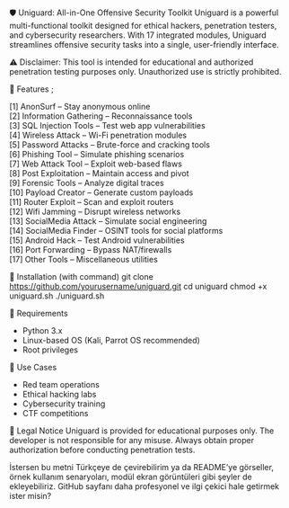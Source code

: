 🛡️ Uniguard: All-in-One Offensive Security Toolkit
Uniguard is a powerful multi-functional toolkit designed for ethical hackers, penetration testers, and cybersecurity researchers. With 17 integrated modules, Uniguard streamlines offensive security tasks into a single, user-friendly interface.

⚠️ Disclaimer: This tool is intended for educational and authorized penetration testing purposes only. Unauthorized use is strictly prohibited.


🔧 Features ;

[1]  AnonSurf              – Stay anonymous online  
[2]  Information Gathering – Reconnaissance tools  
[3]  SQL Injection Tools   – Test web app vulnerabilities  
[4]  Wireless Attack       – Wi-Fi penetration modules  
[5]  Password Attacks      – Brute-force and cracking tools  
[6]  Phishing Tool         – Simulate phishing scenarios  
[7]  Web Attack Tool       – Exploit web-based flaws  
[8]  Post Exploitation     – Maintain access and pivot  
[9]  Forensic Tools        – Analyze digital traces  
[10] Payload Creator       – Generate custom payloads  
[11] Router Exploit        – Scan and exploit routers  
[12] Wifi Jamming          – Disrupt wireless networks  
[13] SocialMedia Attack    – Simulate social engineering  
[14] SocialMedia Finder    – OSINT tools for social platforms  
[15] Android Hack          – Test Android vulnerabilities  
[16] Port Forwarding       – Bypass NAT/firewalls  
[17] Other Tools           – Miscellaneous utilities  

🚀 Installation (with command)
git clone https://github.com/yourusername/uniguard.git
cd uniguard
chmod +x uniguard.sh
./uniguard.sh

📌 Requirements
- Python 3.x
- Linux-based OS (Kali, Parrot OS recommended)
- Root privileges

🧠 Use Cases
- Red team operations
- Ethical hacking labs
- Cybersecurity training
- CTF competitions

🛑 Legal Notice
Uniguard is provided for educational purposes only. The developer is not responsible for any misuse. Always obtain proper authorization before conducting penetration tests.

İstersen bu metni Türkçeye de çevirebilirim ya da README’ye görseller, örnek kullanım senaryoları, modül ekran görüntüleri gibi şeyler de ekleyebiliriz. GitHub sayfanı daha profesyonel ve ilgi çekici hale getirmek ister misin?

